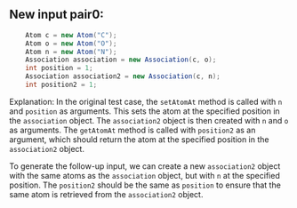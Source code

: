 ## New input pair0:
```java
    Atom c = new Atom("C");
    Atom o = new Atom("O");
    Atom n = new Atom("N");
    Association association = new Association(c, o);
    int position = 1;
    Association association2 = new Association(c, n);
    int position2 = 1;
```

Explanation: 
In the original test case, the `setAtomAt` method is called with `n` and `position` as arguments. This sets the atom at the specified position in the `association` object. The `association2` object is then created with `n` and `o` as arguments. The `getAtomAt` method is called with `position2` as an argument, which should return the atom at the specified position in the `association2` object.

To generate the follow-up input, we can create a new `association2` object with the same atoms as the `association` object, but with `n` at the specified position. The `position2` should be the same as `position` to ensure that the same atom is retrieved from the `association2` object.